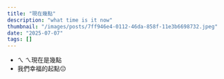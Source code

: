 ```yaml
---
title: "現在幾點"
description: "what time is it now"
thumbnail: "/images/posts/7ff946e4-0112-46da-858f-11e3b6698732.jpeg"
date: "2025-07-07"
tags: []
---
```

- ㄟ ㄟ現在是幾點
- 我們幸福的起點😔
